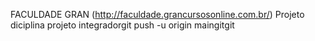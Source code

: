 FACULDADE GRAN (http://faculdade.grancursosonline.com.br/)
Projeto diciplina projeto integradorgit push -u origin maingitgit